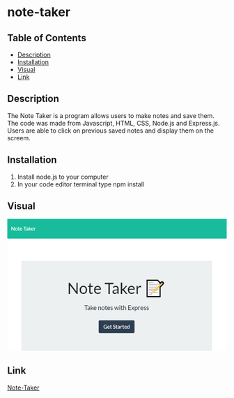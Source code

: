# note-taker


## Table of Contents
- [Description](#Description)
- [Installation](#Installation)
- [Visual](#Visual)
- [Link](#Link)


## Description

The Note Taker is a program allows users to make notes and save them. The code was made from Javascript, HTML, CSS, Node.js and Express.js. Users are able to click on previous saved notes and display them on the screem. 


## Installation

1. Install node.js to your computer
2. In your code editor terminal type npm install 

## Visual
![Homepage-Picture](./images/homepage-pic.png)

## Link
[Note-Taker](https://mysterious-dawn-90083.herokuapp.com/)